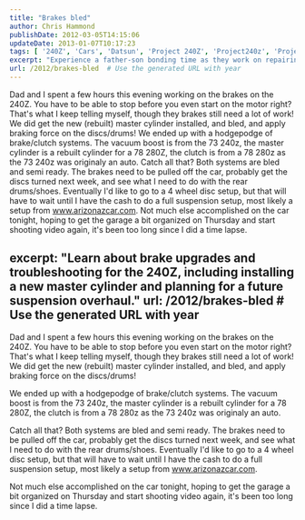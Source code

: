 ```yaml
---
title: "Brakes bled"
author: Chris Hammond
publishDate: 2012-03-05T14:15:06
updateDate: 2013-01-07T10:17:23
tags: [ '240Z', 'Cars', 'Datsun', 'Project 240Z', 'Project240z', 'Project240Zcom', 'Video', 'Videos' ]
excerpt: "Experience a father-son bonding time as they work on repairing the brakes of a 240Z. From testing the master cylinder to planning for future upgrades."
url: /2012/brakes-bled  # Use the generated URL with year
---
```

Dad and I spent a few hours this evening working on the brakes on the 240Z. You have to be able to stop before you even start on the motor right? That's what I keep telling myself, though they brakes still need a lot of work! We did get the new (rebuilt) master cylinder installed, and bled, and apply braking force on the discs/drums! We ended up with a hodgepodge of brake/clutch systems. The vacuum boost is from the 73 240z, the master cylinder is a rebuilt cylinder for a 78 280Z, the clutch is from a 78 280z as the 73 240z was originaly an auto. Catch all that? Both systems are bled and semi ready. The brakes need to be pulled off the car, probably get the discs turned next week, and see what I need to do with the rear drums/shoes. Eventually I'd like to go to a 4 wheel disc setup, but that will have to wait until I have the cash to do a full suspension setup, most likely a setup from www.arizonazcar.com. Not much else accomplished on the car tonight, hoping to get the garage a bit organized on Thursday and start shooting video again, it's been too long since I did a time lapse.

excerpt: "Learn about brake upgrades and troubleshooting for the 240Z, including installing a new master cylinder and planning for a future suspension overhaul."
url: /2012/brakes-bled  # Use the generated URL with year
---
<P>Dad and I spent a few hours this evening working on the brakes on the 240Z. You have to be able to stop before you even start on the motor right? That's what I keep telling myself, though they brakes still need a lot of work! We did get the new (rebuilt) master cylinder installed, and bled, and apply braking force on the discs/drums!</P> <P>We ended up with a hodgepodge of brake/clutch systems. The vacuum boost is from the 73 240z, the master cylinder is a rebuilt cylinder for a 78 280Z, the clutch is from a 78 280z as the 73 240z was originaly an auto.</P> <P>Catch all that? Both systems are bled and semi ready. The brakes need to be pulled off the car, probably get the discs turned next week, and see what I need to do with the rear drums/shoes. Eventually I'd like to go to a 4 wheel disc setup, but that will have to wait until I have the cash to do a full suspension setup, most likely a setup from <A href="https://www.arizonazcar.com">www.arizonazcar.com</A>.</P> <P>Not much else accomplished on the car tonight, hoping to get the garage a bit organized on Thursday and start shooting video again, it's been too long since I did a time lapse.</P>

